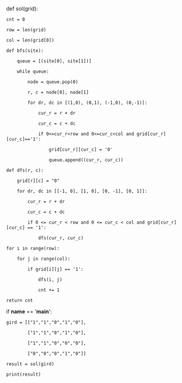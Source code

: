 def sol(grid):

    cnt = 0

    row = len(grid)

    col = len(grid[0])

    def bfs(site):

        queue = [(site[0], site[1])]

        while queue:

            node = queue.pop(0)

            r, c = node[0], node[1]

            for dr, dc in [(1,0), (0,1), (-1,0), (0,-1)]:

                cur_r = r + dr

                cur_c = c + dc

                if 0<=cur_r<row and 0<=cur_c<col and grid[cur_r][cur_c]=='1':

                    grid[cur_r][cur_c] = '0'

                    queue.append((cur_r, cur_c))

    def dfs(r, c):

        grid[r][c] = "0"

        for dr, dc in [[-1, 0], [1, 0], [0, -1], [0, 1]]:

            cur_r = r + dr

            cur_c = c + dc

            if 0 <= cur_r < row and 0 <= cur_c < col and grid[cur_r][cur_c] == '1':

                dfs(cur_r, cur_c)

    for i in range(row):

        for j in range(col):

            if grid[i][j] == '1':

                dfs(i, j)

                cnt += 1

    return cnt

if __name__ == '__main__':

    gird = [["1","1","0","1","0"],

            ["1","1","0","1","0"],

            ["1","1","0","0","0"],

            ["0","0","0","1","0"]]

    result = sol(gird)

    print(result)


